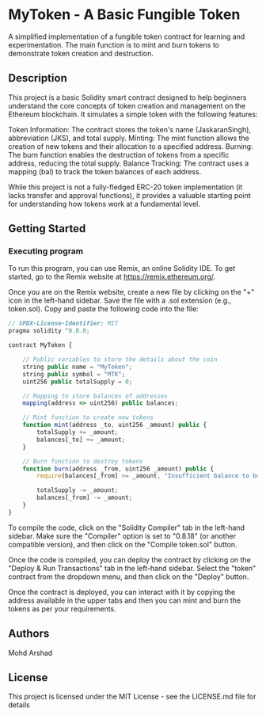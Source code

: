 # MyToken - A Basic Fungible Token

A simplified implementation of a fungible token contract for learning and experimentation.  The main function is to mint and burn tokens to demonstrate token creation and destruction.

## Description

This project is a basic Solidity smart contract designed to help beginners understand the core concepts of token creation and management on the Ethereum blockchain. It simulates a simple token with the following features:

Token Information: The contract stores the token's name (JaskaranSingh), abbreviation (JKS), and total supply.
Minting: The mint function allows the creation of new tokens and their allocation to a specified address.
Burning: The burn function enables the destruction of tokens from a specific address, reducing the total supply.
Balance Tracking: The contract uses a mapping (bal) to track the token balances of each address.

While this project is not a fully-fledged ERC-20 token implementation (it lacks transfer and approval functions), it provides a valuable starting point for understanding how tokens work at a fundamental level.

## Getting Started

### Executing program

To run this program, you can use Remix, an online Solidity IDE. To get started, go to the Remix website at https://remix.ethereum.org/.

Once you are on the Remix website, create a new file by clicking on the "+" icon in the left-hand sidebar. Save the file with a .sol extension (e.g., token.sol). Copy and paste the following code into the file:

```javascript
// SPDX-License-Identifier: MIT
pragma solidity ^0.8.0;

contract MyToken {

    // Public variables to store the details about the coin
    string public name = "MyToken";
    string public symbol = "MTK";
    uint256 public totalSupply = 0;

    // Mapping to store balances of addresses
    mapping(address => uint256) public balances;

    // Mint function to create new tokens
    function mint(address _to, uint256 _amount) public {
        totalSupply += _amount;
        balances[_to] += _amount;
    }

    // Burn function to destroy tokens
    function burn(address _from, uint256 _amount) public {
        require(balances[_from] >= _amount, "Insufficient balance to burn");

        totalSupply -= _amount;
        balances[_from] -= _amount;
    }
}
```

To compile the code, click on the "Solidity Compiler" tab in the left-hand sidebar. Make sure the "Compiler" option is set to "0.8.18" (or another compatible version), and then click on the "Compile token.sol" button.

Once the code is compiled, you can deploy the contract by clicking on the "Deploy & Run Transactions" tab in the left-hand sidebar. Select the "token" contract from the dropdown menu, and then click on the "Deploy" button.

Once the contract is deployed, you can interact with it by copying the address available in the upper tabs and then you can mint and burn the tokens as per your requirements.

## Authors

Mohd Arshad


## License

This project is licensed under the MIT License - see the LICENSE.md file for details
